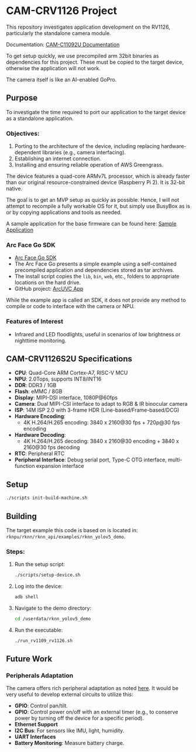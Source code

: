 # CAM-CRV1126 Project

This repository investigates application development on the RV1126, particularly the standalone camera module.

Documentation: [CAM-C11092U Documentation](https://wiki.t-firefly.com/en/CAM-C11092U/index.html)

To get setup quickly, we use precompiled arm 32bit binaries as dependencies for this project. These must be copied to the target device, otherwise the application will not work. 

The camera itself is like an AI-enabled GoPro.


## Purpose

To investigate the time required to port our application to the target device as a standalone application.

### Objectives:
1. Porting to the architecture of the device, including replacing hardware-dependent libraries (e.g., camera interfacing).
2. Establishing an internet connection.
3. Installing and ensuring reliable operation of AWS Greengrass.

The device features a quad-core ARMv7L processor, which is already faster than our original resource-constrained device (Raspberry Pi 2). It is 32-bit native.

The goal is to get an MVP setup as quickly as possible. Hence, I will not attempt to recompile a fully workable OS for it, but simply use BusyBox as is or by copying applications and tools as needed.

A sample application for the base firmware can be found here: [Sample Application](https://en.t-firefly.com/doc/download/85.html)

### Arc Face Go SDK

- [Arc Face Go SDK](https://drive.google.com/drive/folders/14G_Pdt5fiUMp1MxWn1fek2ezb9F3HRTm)
- The Arc Face Go presents a simple example using a self-contained precompiled application and dependencies stored as tar archives.
- The install script copies the `lib`, `bin`, `web`, etc., folders to appropriate locations on the hard drive.
- GitHub project: [ArcUVC App](https://gitlab.com/firefly-linux/external/arcuvc_app)

While the example app is called an SDK, it does not provide any method to compile or code to interface with the camera or NPU.

### Features of Interest

- Infrared and LED floodlights, useful in scenarios of low brightness or nighttime monitoring.


## CAM-CRV1126S2U Specifications

- **CPU**: Quad-Core ARM Cortex-A7, RISC-V MCU
- **NPU**: 2.0Tops, supports INT8/INT16
- **DDR**: DDR3 / 1GB
- **Flash**: eMMC / 8GB
- **Display**: MIPI-DSI interface, 1080P@60fps
- **Camera**: Dual MIPI-CSI interface to adapt to RGB & IR binocular camera
- **ISP**: 14M ISP 2.0 with 3-frame HDR (Line-based/Frame-based/DCG)
- **Hardware Encoding**:
  - 4K H.264/H.265 encoding: 3840 x 2160@30 fps + 720p@30 fps encoding
- **Hardware Decoding**:
  - 4K H.264/H.265 decoding: 3840 x 2160@30 encoding + 3840 x 2160@30 fps decoding
- **RTC**: Peripheral RTC
- **Peripheral Interface**: Debug serial port, Type-C OTG interface, multi-function expansion interface

## Setup

```bash
./scripts init-build-machine.sh
```

## Building

The target example this code is based on is located in: `rknpu/rknn/rknn_api/examples/rknn_yolov5_demo`. 

### Steps:
1. Run the setup script:
   ```bash
   ./scripts/setup-device.sh
   ```
2. Log into the device:
   ```bash
   adb shell
   ```
3. Navigate to the demo directory:
   ```bash
   cd /userdata/rknn_yolov5_demo
   ```
4. Run the executable:
   ```bash
   ./run_rv1109_rv1126.sh
   ```


## Future Work

### Peripherals Adaptation

The camera offers rich peripheral adaptation as noted [here](https://wiki.t-firefly.com/en/CAM-C11092U/Device_adaptation.html). It would be very useful to develop external circuits to utilize this:

- **GPIO**: Control pan/tilt.
- **GPIO**: Control power on/off with an external timer (e.g., to conserve power by turning off the device for a specific period).
- **Ethernet Support**
- **I2C Bus**: For sensors like IMU, light, humidity.
- **UART Interfaces**
- **Battery Monitoring**: Measure battery charge.